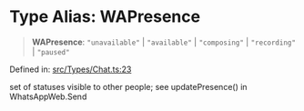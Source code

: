 # Type Alias: WAPresence

> **WAPresence**: `"unavailable"` \| `"available"` \| `"composing"` \| `"recording"` \| `"paused"`

Defined in: [src/Types/Chat.ts:23](https://github.com/Fokusdotid/bail/blob/a1b2bb6d3d63874a4f497e70ebd6347b2869da8e/src/Types/Chat.ts#L23)

set of statuses visible to other people; see updatePresence() in WhatsAppWeb.Send
